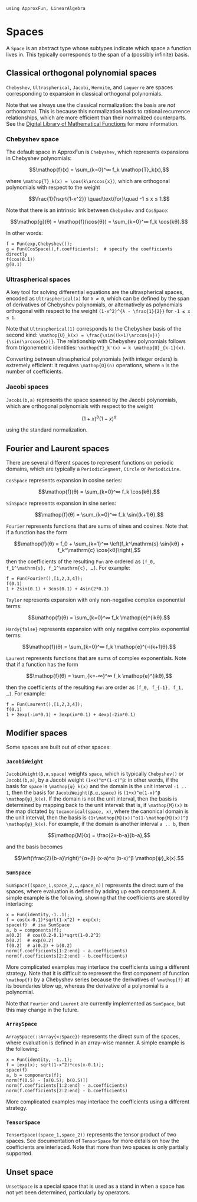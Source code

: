 ```@setup using-pkgs
using ApproxFun, LinearAlgebra
```

# Spaces

A `Space` is an abstract type whose subtypes indicate which space a function lives in. This typically corresponds to the span of a (possibly infinite) basis.

## Classical orthogonal polynomial spaces

`Chebyshev`, `Ultraspherical`, `Jacobi`, `Hermite`, and `Laguerre` are spaces corresponding to expansion in classical orthogonal polynomials.

Note that we always use the classical normalization: the basis are _not_ orthonormal.  This is because this normalization leads to rational recurrence relationships, which are more efficient than their normalized counterparts. See the [Digital Library of Mathematical Functions](https://dlmf.nist.gov/18) for more information.

### Chebyshev space

The default space in ApproxFun is `Chebyshev`, which represents expansions in Chebyshev polynomials:

```math
\mathop{f}(x) = \sum_{k=0}^∞ f_k \mathop{T}_k(x),
```

where ``\mathop{T}_k(x) = \cos(k\arccos{x})``, which are orthogonal polynomials with respect to the weight

```math
\frac{1}{\sqrt{1-x^2}} \quad\text{for}\quad -1 ≤ x ≤ 1.
```

Note that there is an intrinsic link between `Chebyshev` and `CosSpace`:  

```math
\mathop{g}(θ) = \mathop{f}(\cos{θ}) = \sum_{k=0}^∞ f_k \cos{kθ}.
```

In other words:

```@repl using-pkgs
f = Fun(exp,Chebyshev());
g = Fun(CosSpace(),f.coefficients);  # specify the coefficients directly
f(cos(0.1))
g(0.1)
```

### Ultraspherical spaces

A key tool for solving differential equations are the ultraspherical spaces, encoded as `Ultraspherical(λ)` for `λ ≠ 0`,
which can be defined by the span of derivatives of Chebyshev polynomials, or alternatively as polynomials orthogonal with respect to the weight ``(1-x^2)^{λ - \frac{1}{2}}`` for ``-1 ≤ x ≤ 1``.

Note that `Ultraspherical(1)` corresponds to the Chebyshev basis of the second kind: ``\mathop{U}_k(x) = \frac{\sin((k+1)\arccos{x})}{\sin(\arccos{x})}``.  The relationship with Chebyshev polynomials follows from trigonemetric identities: ``\mathop{T}_k'(x) = k \mathop{U}_{k-1}(x)``.  

Converting between ultraspherical polynomials (with integer orders) is extremely efficient: it requires ``\mathop{O}(n)`` operations, where ``n`` is the number of coefficients.

### Jacobi spaces

`Jacobi(b,a)` represents the space spanned by the Jacobi polynomials, which are orthogonal polynomials with respect to the weight

```math
(1+x)^b(1-x)^a
```

using the standard normalization.

## Fourier and Laurent spaces

There are several different spaces to represent functions on periodic domains, which are typically a `PeriodicSegment`, `Circle` or `PeriodicLine`.  

`CosSpace` represents expansion in cosine series:

```math
\mathop{f}(θ) = \sum_{k=0}^∞ f_k \cos{kθ}.
```

`SinSpace` represents expansion in sine series:

```math
\mathop{f}(θ) = \sum_{k=0}^∞ f_k \sin{(k+1)θ}.
```

`Fourier` represents functions that are sums of sines and cosines.  Note that if a function has the form

```math
\mathop{f}(θ) = f_0 + \sum_{k=1}^∞ \left(f_k^\mathrm{s} \sin{kθ} + f_k^\mathrm{c} \cos{kθ}\right),
```

then the coefficients of the resulting `Fun` are ordered as ``[f_0, f_1^\mathrm{s}, f_1^\mathrm{c}, …]``.  For example:

```@repl using-pkgs
f = Fun(Fourier(),[1,2,3,4]);
f(0.1)
1 + 2sin(0.1) + 3cos(0.1) + 4sin(2*0.1)
```

`Taylor` represents expansion with only non-negative complex exponential terms:

```math
\mathop{f}(θ) = \sum_{k=0}^∞ f_k \mathop{e}^{ikθ}.
```

`Hardy{false}` represents expansion with only negative complex exponential terms:

```math
\mathop{f}(θ) = \sum_{k=0}^∞ f_k \mathop{e}^{-i(k+1)θ}.
```

`Laurent` represents functions that are sums of complex exponentials.  Note that if a function has the form

```math
\mathop{f}(θ) = \sum_{k=-∞}^∞ f_k \mathop{e}^{ikθ},
```

then the coefficients of the resulting `Fun` are order as ``[f_0, f_{-1}, f_1, …]``.  For example:

```@repl using-pkgs
f = Fun(Laurent(),[1,2,3,4]);
f(0.1)
1 + 2exp(-im*0.1) + 3exp(im*0.1) + 4exp(-2im*0.1)
```

## Modifier spaces

Some spaces are built out of other spaces:

### `JacobiWeight`

`JacobiWeight(β,α,space)`  weights `space`, which is typically `Chebyshev()` or `Jacobi(b,a)`, by a Jacobi weight `(1+x)^α*(1-x)^β`: in other words, if the basis for `space` is ``\mathop{ψ}_k(x)`` and the domain is the unit interval `-1 .. 1`, then the basis for `JacobiWeight(β,α,space)` is ``(1+x)^α(1-x)^β \mathop{ψ}_k(x)``. If the domain is
not the unit interval, then the basis is determined by mapping back to the unit interval: that is, if ``\mathop{M}(x)`` is the map dictated by `tocanonical(space, x)`, where the canonical domain is the unit interval, then the basis is ``(1+\mathop{M}(x))^α(1-\mathop{M}(x))^β \mathop{ψ}_k(x)``. For example, if the domain is another interval `a .. b`, then

```math
\mathop{M}(x) = \frac{2x-b-a}{b-a},
```

and the basis becomes

```math
\left(\frac{2}{b-a}\right)^{α+β}  (x-a)^α (b-x)^β \mathop{ψ}_k(x).
```

### `SumSpace`

`SumSpace((space_1,space_2,…,space_n))` represents the direct sum of the spaces, where evaluation is defined by adding up each component. A simple example is the following, showing that the coefficients are stored by interlacing:

```@repl using-pkgs
x = Fun(identity,-1..1);
f = cos(x-0.1)*sqrt(1-x^2) + exp(x);
space(f)  # isa SumSpace
a, b = components(f);
a(0.2)  # cos(0.2-0.1)*sqrt(1-0.2^2)
b(0.2)  # exp(0.2)
f(0.2)  # a(0.2) + b(0.2)
norm(f.coefficients[1:2:end] - a.coefficients)
norm(f.coefficients[2:2:end] - b.coefficients)
```

More complicated examples may interlace the coefficients using a different strategy.  Note that it is difficult to represent the first component of function ``\mathop{f}`` by a Chebyshev series because the derivatives of ``\mathop{f}`` at its boundaries blow up, whereas the derivative of a polynomial is a polynomial.

Note that `Fourier` and `Laurent` are currently implemented as `SumSpace`, but this may change in the future.

### `ArraySpace`

`ArraySpace(::Array{<:Space})` represents the direct sum of the spaces, where evaluation is defined in an array-wise manner.  A simple example is the following:

```@repl using-pkgs
x = Fun(identity, -1..1);
f = [exp(x); sqrt(1-x^2)*cos(x-0.1)];
space(f)
a, b = components(f);
norm(f(0.5) - [a(0.5); b(0.5)])
norm(f.coefficients[1:2:end] - a.coefficients)
norm(f.coefficients[2:2:end] - b.coefficients)
```

More complicated examples may interlace the coefficients using a different strategy.

### `TensorSpace`

`TensorSpace((space_1,space_2))` represents the tensor product of two spaces.  See documentation of `TensorSpace` for more details on how the coefficients are interlaced. Note that more than two spaces is only partially supported.

## Unset space

`UnsetSpace` is a special space that is used as a stand in when a space has not yet been determined, particularly by operators.  

